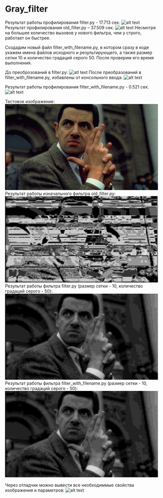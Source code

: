 # Gray_filter
Результат работы профилирования filter.py - 17.713 сек.
![alt text](Pic/a1.JPG)
Результат профилирования old_filter.py – 37.509 сек.
![alt text](Pic/a2.JPG)
Несмотря на большее количество вызовов у нового фильтра, чем у строго, работает он быстрее.

Создадим новый файл filter_with_filename.py, в котором сразу в коде укажем имена файлов исходного и результирующего,
а также размер сетки 10 и количество градаций серого 50. После проверим его время выполнения.

До преоброзований в filter.py: 
![atl text](Pic/b1.JPG)
После преобразований в filter_with_filename.py, избавлены от консольного ввода:
![alt text](Pic/b2.JPG)

Результат работы профилирования filter_with_filename.py - 0.521 сек. 
![alt text](Pic/a3.JPG)

Тестовое изображение:
![alt text](input.JPG)
Результат работы изначального фильтра old_filter.py:
![alt text](res.jpg)
Результат работы фильтра filter.py (размер сетки - 10, количество градаций серого - 50):
![alt text](output.jpg)
Результат работы фильтра filter_with_filename.py (размер сетки - 10, количество градаций серого - 50):
![atl text](output2.jpg)

Через отладчик можно вывести все необходиммые свойства изображения и параметров:
![alt text](Pic/a4.JPG)
